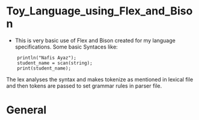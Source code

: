 # Toy_Language_using_Flex_and_Bison

- This is very basic use of Flex and Bison created for my language specifications. Some basic Syntaces like:
```
    println("Nafis Ayaz");
    student_name = scan(string);
    print(student_name);
```
The lex analyses the syntax and makes tokenize as mentioned in lexical file and then tokens are passed to set grammar rules
in parser file. 

# General 


